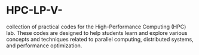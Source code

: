 # HPC-LP-V-
collection of practical codes for the High-Performance Computing (HPC) lab. These codes are designed to help students learn and explore various concepts and techniques related to parallel computing, distributed systems, and performance optimization.
